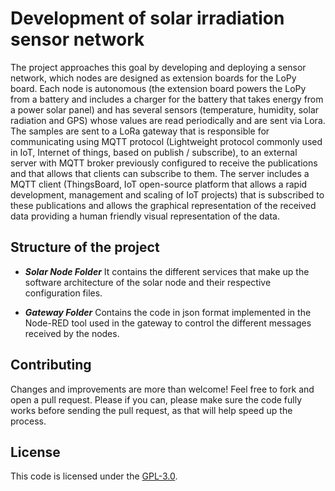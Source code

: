 # Development of solar irradiation sensor network
The project approaches this goal by developing and deploying a sensor network, which nodes are designed as extension boards for the LoPy board. Each node is autonomous (the extension board powers the LoPy from a battery and includes a charger for the battery that takes energy from a power solar panel) and has several sensors (temperature, humidity, solar radiation and GPS) whose values are read periodically and are sent via Lora. The samples are sent to a LoRa gateway that is responsible for communicating using MQTT protocol (Lightweight protocol commonly used in IoT, Internet of things, based on publish / subscribe), to an external server with MQTT broker previously configured to receive the publications and that allows that clients can subscribe to them. The server includes a MQTT client (ThingsBoard, IoT open-source platform that allows a rapid development, management and scaling of IoT projects) that is subscribed to these publications and allows the graphical representation of the received data providing a human friendly visual representation of the data.

## Structure of the project
- ***Solar Node Folder***
     It contains the different services that make up the software architecture of the solar node and their respective configuration files.

- ***Gateway Folder***
     Contains the code in json format implemented in the Node-RED tool used in the gateway to control the different messages received by the nodes.
     
## Contributing
Changes and improvements are more than welcome! Feel free to fork and open a pull request. Please if you can, please make sure the code fully works before sending the pull request, as that will help speed up the process.

## License
This code is licensed under the [GPL-3.0](https://github.com/Minifrash/Development-of-solar-irradiation-sensor-network/blob/master/LICENSE).

